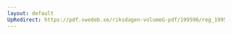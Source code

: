 ```yaml
---
layout: default
UpRedirect: https://pdf.swedeb.se/riksdagen-volumeG-pdf/199596/reg_199596_KU/reg_199596_KU_0012.pdf
---
```

